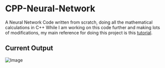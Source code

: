 # CPP-Neural-Network

A Neural Network Code written from scratch, doing all the mathematical calculations in C++
While I am working on this code further and making lots of modifications, my main reference for doing this project is this [tutorial](https://www.geeksforgeeks.org/ml-neural-network-implementation-in-c-from-scratch/).

## Current Output
![Image](https://github.com/user-attachments/assets/9876506e-1a62-405d-bf4b-a9246c4bc44b)